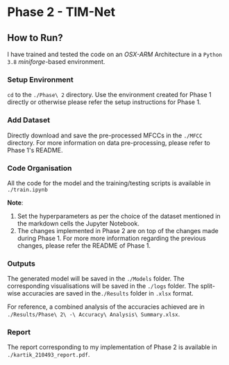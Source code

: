 # Phase 2 - TIM-Net

## How to Run?

I have trained and tested the code on an _OSX-ARM_ Architecture in a `Python 3.8` _miniforge_-based environment.

### Setup Environment

`cd` to the `./Phase\ 2` directory. Use the environment created for Phase 1 directly or otherwise please refer the setup instructions for Phase 1.

### Add Dataset

Directly download and save the pre-processed MFCCs in the `./MFCC` directory. For more information on data pre-processing, please refer to Phase 1's README.

### Code Organisation

All the code for the model and the training/testing scripts is available in `./train.ipynb`

**Note**:

1. Set the hyperparameters as per the choice of the dataset mentioned in the markdown cells the Jupyter Notebook.
2. The changes implemented in Phase 2 are on top of the changes made during Phase 1. For more more information regarding the previous changes, please refer the README of Phase 1.

### Outputs

The generated model will be saved in the `./Models` folder. The corresponding visualisations will be saved in the `./logs` folder. The split-wise accuracies are saved in the`./Results` folder in `.xlsx` format.

For reference, a combined analysis of the accuracies achieved are in `./Results/Phase\ 2\ -\ Accuracy\ Analysis\ Summary.xlsx`.

### Report

The report corresponding to my implementation of Phase 2 is available in `./kartik_210493_report.pdf`.
